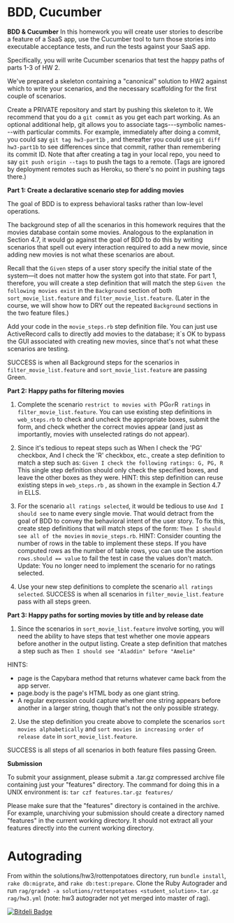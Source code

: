 BDD, Cucumber
===

**BDD & Cucumber**
In this homework you will create user stories to describe a feature of a SaaS app, use the Cucumber tool to turn those stories into executable acceptance tests, and run the tests against your SaaS app.

Specifically, you will write Cucumber scenarios that test the happy paths of parts 1-3 of HW 2.

We've prepared a skeleton containing a "canonical" solution to HW2 against which to write your scenarios, and the necessary scaffolding for the first couple of scenarios.

Create a PRIVATE repository and start by pushing this skeleton to it. We recommend that you do a `git commit` as you get each part working.  As an optional additional help, git allows you to associate tags---symbolic names---with particular commits.  For example, immediately after doing a commit, you could say `git tag hw3-part1b` , and thereafter you could use `git diff hw3-part1b` to see differences since that commit, rather than remembering its commit ID.  Note that after creating a tag in your local repo, you need to say `git push origin --tags` to push the tags to a remote.  (Tags are ignored by deployment remotes such as Heroku, so there's no point in pushing tags there.)

**Part 1: Create a declarative scenario step for adding movies**

The goal of BDD is to express behavioral tasks rather than low-level operations.

The background step of all the scenarios in this homework requires that the movies database contain some movies.  Analogous to the explanation in Section 4.7, it would go against the goal of BDD to do this by writing scenarios that spell out every interaction required to add a new movie, since adding new movies is not what these scenarios are about.

Recall that the `Given` steps of a user story specify the initial state of the system—it does not matter how the system got into that state.  For part 1, therefore, you will create a step definition that will match the step `Given the following movies exist` in the `Background` section of both `sort_movie_list.feature` and `filter_movie_list.feature`.  (Later in the course, we will show how to DRY out the repeated `Background` sections in the two feature files.)

Add your code in the `movie_steps.rb` step definition file.  You can just use ActiveRecord calls to directly add movies to the database; it`s OK to bypass the GUI associated with creating new movies, since that's not what these scenarios are testing.

SUCCESS is when all Background steps for the scenarios in `filter_movie_list.feature` and `sort_movie_list.feature` are passing Green.

**Part 2: Happy paths for filtering movies**

1. Complete the scenario `restrict to movies with `PG` or `R` ratings` in `filter_movie_list.feature`. You can use existing step definitions in `web_steps.rb` to check and uncheck the appropriate boxes, submit the form, and check whether the correct movies appear (and just as importantly, movies with unselected ratings do not appear).

2. Since it's tedious to repeat steps such as When I check the 'PG' checkbox, And I check the 'R' checkbox, etc., create a step definition to match a step such as:
`Given I check the following ratings: G, PG, R`
This single step definition should only check the specified boxes, and leave the other boxes as they were. HINT: this step definition can reuse existing steps in  `web_steps.rb` , as shown in the example in Section 4.7 in ELLS.

3. For the scenario `all ratings selected`, it would be tedious to use `And I should see` to name every single movie. That would detract from the goal of BDD to convey the behavioral intent of the user story. To fix this, create step definitions that will match steps of the form: 
`Then I should see all of the movies` in `movie_steps.rb`. 
HINT: Consider counting the number of rows in the table to implement these steps. If you have computed rows as the number of table rows, you can use the assertion 
`rows.should == value`
to fail the test in case the values don't match.
Update: You no longer need to implement the scenario for no ratings selected.

4. Use your new step definitions to complete the scenario `all ratings selected`. SUCCESS is when all scenarios in `filter_movie_list.feature` pass with all steps green.

**Part 3: Happy paths for sorting movies by title and by release date**

1. Since the scenarios in `sort_movie_list.feature` involve sorting, you will need the ability to have steps that test whether one movie appears before another in the output listing. Create a step definition that matches a step such as 
`Then I should see "Aladdin" before "Amelie"`

  HINTS:
  * page is the Capybara method that returns whatever came back from the app server.
  * page.body is the page's HTML body as one giant string.
  * A regular expression could capture whether one string appears before another in a larger string, though that's not the only possible strategy.

2. Use the step definition you create above to complete the scenarios `sort movies alphabetically` and `sort movies in increasing order of release date` in `sort_movie_list.feature`.

SUCCESS is all steps of all scenarios in both feature files passing Green.

**Submission**

To submit your assignment, please submit a .tar.gz compressed archive file containing just your "features" directory. The command for doing this in a UNIX environment is:
`tar czf features.tar.gz features/`

Please make sure that the "features" directory is contained in the archive. For example, unarchiving your submission should create a directory named "features" in the current working directory. It should not extract all your features directly into the current working directory.

Autograding
===========
From within the solutions/hw3/rottenpotatoes directory, run `bundle install`, `rake db:migrate`, and `rake db:test:prepare`.
Clone the Ruby Autograder and run `rag/grade3 -a solutions/rottenpotatoes <student_solution>.tar.gz rag/hw3.yml` (note: hw3 autograder not yet merged into master of rag).


[![Bitdeli Badge](https://d2weczhvl823v0.cloudfront.net/hunterg325/rotten-potatoes/trend.png)](https://bitdeli.com/free "Bitdeli Badge")

